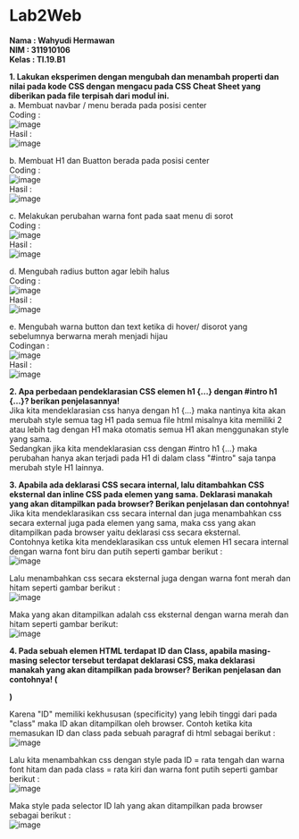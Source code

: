 # Lab2Web
**Nama    : Wahyudi Hermawan<br>
NIM     : 311910106<br>
Kelas   : TI.19.B1**<br>

**1. Lakukan eksperimen dengan mengubah dan menambah properti dan nilai pada kode CSS dengan mengacu pada CSS Cheat Sheet yang diberikan pada file terpisah dari modul ini.**<br>
  a. Membuat navbar / menu berada pada posisi center <br>
     Coding : <br>
     ![image](https://user-images.githubusercontent.com/81253746/113377611-ff2a2500-939e-11eb-8fa5-8c80f4b53943.png) <br>
     Hasil : <br>
     ![image](https://user-images.githubusercontent.com/81253746/113377635-12d58b80-939f-11eb-9573-4b2535dc78b0.png) <br>

  b. Membuat H1 dan Buatton berada  pada posisi center <br>
     Coding : <br>
     ![image](https://user-images.githubusercontent.com/81253746/113378458-45808380-93a1-11eb-99c5-84ae6fb3911d.png) <br>
     Hasil : <br>
     ![image](https://user-images.githubusercontent.com/81253746/113378489-592bea00-93a1-11eb-9c70-2ed83d4b7964.png) <br>

  c. Melakukan perubahan warna font pada saat menu di sorot <br>
     Coding : <br>
     ![image](https://user-images.githubusercontent.com/81253746/113379093-cab86800-93a2-11eb-9cbf-9d92db480aab.png) <br>
     Hasil : <br>
     ![image](https://user-images.githubusercontent.com/81253746/113379044-ae1c3000-93a2-11eb-84bc-7b354c7d84cf.png) <br>
     
   d. Mengubah radius button agar lebih halus <br>
      Coding : <br> 
      ![image](https://user-images.githubusercontent.com/81253746/113379294-503c1800-93a3-11eb-8360-538ae00e9ce8.png) <br>
      Hasil : <br>
      ![image](https://user-images.githubusercontent.com/81253746/113379337-68ac3280-93a3-11eb-960d-25017d4ef8a5.png) <br>
   
   e. Mengubah warna button dan text ketika di hover/ disorot yang sebelumnya berwarna merah menjadi hijau <br>
      Codingan : <br>
      ![image](https://user-images.githubusercontent.com/81253746/113379977-326fb280-93a5-11eb-82d5-0d2db12edb57.png) <br>
      Hasil : <br>
      ![image](https://user-images.githubusercontent.com/81253746/113379957-27b51d80-93a5-11eb-9897-b8834913c17e.png) <br>

**2. Apa perbedaan pendeklarasian CSS elemen h1 {...} dengan #intro h1 {...}? berikan penjelasannya!** <br>
   Jika kita mendeklarasian css hanya dengan h1 {...} maka nantinya kita akan merubah style semua tag H1 pada semua file html misalnya kita memiliki 2 atau lebih tag dengan H1
   maka otomatis semua H1 akan menggunakan style yang sama. <br>
   Sedangkan jika kita mendeklarasian css dengan #intro h1 {...} maka perubahan hanya akan terjadi pada H1 di dalam class "#intro" saja tanpa merubah style H1 lainnya. <br>
   
**3. Apabila ada deklarasi CSS secara internal, lalu ditambahkan CSS eksternal dan inline CSS pada elemen yang sama. Deklarasi manakah yang akan ditampilkan pada browser?  Berikan    penjelasan dan contohnya!** <br>
   Jika kita mendeklarasikan css secara internal dan juga menambahkan css secara external juga pada elemen yang sama, maka css yang akan ditampilkan pada browser yaitu deklarasi css secara eksternal. <br>
   Contohnya ketika kita mendeklarasikan css untuk elemen H1 secara internal dengan warna font biru dan putih seperti gambar berikut : <br>
   ![image](https://user-images.githubusercontent.com/81253746/113381279-c5f6b280-93a8-11eb-97c6-e1c2939c0414.png) <br>
   
   Lalu menambahkan css secara eksternal juga dengan warna font merah dan hitam seperti gambar berikut : <br>
   ![image](https://user-images.githubusercontent.com/81253746/113381381-01917c80-93a9-11eb-9215-d2fc3a128d37.png) <br>
   
   Maka yang akan ditampilkan adalah css eksternal dengan warna merah dan hitam seperti gambar berikut: <br>
   ![image](https://user-images.githubusercontent.com/81253746/113381438-2dacfd80-93a9-11eb-851e-d4de4b031c5e.png)

**4. Pada sebuah elemen HTML terdapat ID dan Class, apabila masing-masing selector tersebut
terdapat deklarasi CSS, maka deklarasi manakah yang akan ditampilkan pada browser?
Berikan penjelasan dan contohnya! ( <p id="paragraf-1" class="text-paragraf"> )** <br>
  
 Karena "ID" memiliki kekhususan (specificity) yang lebih tinggi dari pada "class" maka ID akan ditampilkan oleh browser.
 Contoh ketika kita memasukan ID dan class pada sebuah paragraf di html sebagai berikut : <br>
 ![image](https://user-images.githubusercontent.com/81253746/113391438-b9c92000-93bd-11eb-937c-622cd6524c21.png) <br>
 
 Lalu kita menambahkan css dengan style pada ID = rata tengah dan warna font hitam dan pada class = rata kiri dan warna font putih seperti gambar berikut : <br>
 ![image](https://user-images.githubusercontent.com/81253746/113391653-0f9dc800-93be-11eb-9999-b28b3f40d8aa.png) <br>
 
 Maka style pada selector ID lah yang akan ditampilkan pada browser sebagai berikut : <br>
 ![image](https://user-images.githubusercontent.com/81253746/113391803-47a50b00-93be-11eb-830c-fe3065595c69.png)

 



   



  

      
